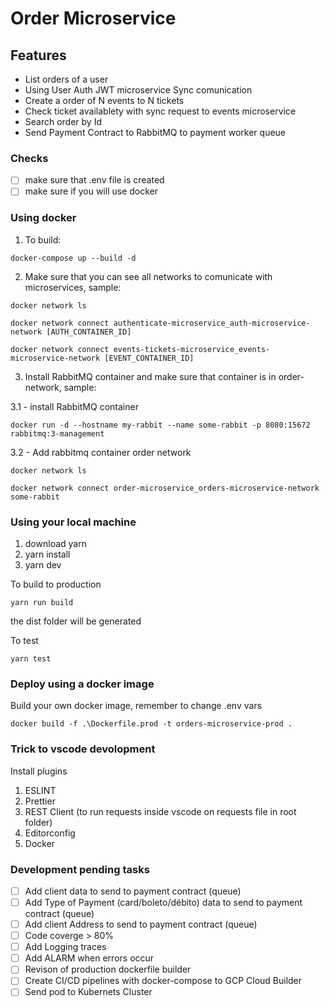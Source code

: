 # Order Microservice

## Features

* List orders of a user
* Using User Auth JWT microservice Sync comunication
* Create a order of N events to N tickets
* Check ticket availablety with sync request to events microservice
* Search order by Id
* Send Payment Contract to RabbitMQ to payment worker queue

### Checks

- [ ] make sure that .env file is created
- [ ] make sure if you will use docker

### Using docker

1. To build:

``` docker-compose up --build -d ```

2. Make sure that you can see all networks to comunicate with microservices, sample:

``` docker network ls ```

``` docker network connect authenticate-microservice_auth-microservice-network [AUTH_CONTAINER_ID] ```

``` docker network connect events-tickets-microservice_events-microservice-network [EVENT_CONTAINER_ID] ```

3. Install RabbitMQ container and make sure that container is in order-network, sample:

3.1 - install RabbitMQ container

``` docker run -d --hostname my-rabbit --name some-rabbit -p 8080:15672 rabbitmq:3-management ```

3.2 - Add rabbitmq container order network

``` docker network ls ```

``` docker network connect order-microservice_orders-microservice-network some-rabbit ```


### Using your local machine

1. download yarn
2. yarn install
3. yarn dev

To build to production

``` yarn run build ```

the dist folder will be generated


To test

``` yarn test ```


### Deploy using a docker image

Build your own docker image, remember to change .env vars

``` docker build -f .\Dockerfile.prod -t orders-microservice-prod . ```

### Trick to vscode devolopment

Install plugins

1. ESLINT
2. Prettier
3. REST Client (to run requests inside vscode on requests file in root folder)
4. Editorconfig
5. Docker

### Development pending tasks

- [ ] Add client data to send to payment contract (queue)
- [ ] Add Type of Payment (card/boleto/débito) data to send to payment contract (queue)
- [ ] Add client Address to send to payment contract (queue)
- [ ] Code coverge > 80%
- [ ] Add Logging traces
- [ ] Add ALARM when errors occur
- [ ] Revison of production dockerfile builder
- [ ] Create CI/CD pipelines with docker-compose to GCP Cloud Builder
- [ ] Send pod to Kubernets Cluster

